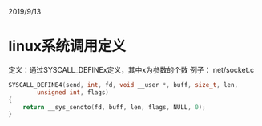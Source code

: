 2019/9/13
# linux系统调用定义
定义：通过SYSCALL_DEFINEx定义，其中x为参数的个数
例子：
net/socket.c
```c
SYSCALL_DEFINE4(send, int, fd, void __user *, buff, size_t, len,
		unsigned int, flags)
{
	return __sys_sendto(fd, buff, len, flags, NULL, 0);
}
```
